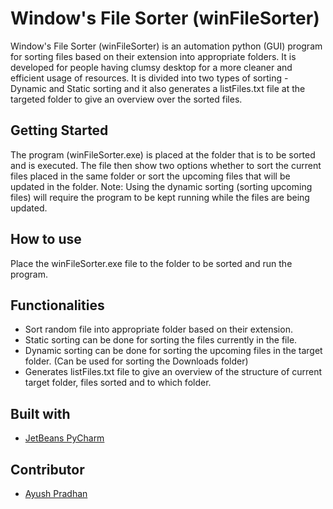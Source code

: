 # Window's File Sorter (winFileSorter)
Window's File Sorter (winFileSorter) is an automation python (GUI) program for sorting files based on their extension into appropriate folders. It is developed for people having clumsy desktop for a more cleaner and efficient usage of resources. It is divided into two types of sorting - Dynamic and Static sorting and it also generates a listFiles.txt file at the targeted folder to give an overview over the sorted files.
## Getting Started
The program (winFileSorter.exe) is placed at the folder that is to be sorted and is executed. The file then show two options whether to sort the current files placed in the same folder or sort the upcoming files that will be updated in the folder. Note: Using the dynamic sorting (sorting upcoming files) will require the program to be kept running while the files are being updated.
## How to use
Place the winFileSorter.exe file to the folder to be sorted and run the program.
## Functionalities
- Sort random file into appropriate folder based on their extension.
- Static sorting can be done for sorting the files currently in the file.
- Dynamic sorting can be done for sorting the upcoming files in the target folder. (Can be used for sorting the Downloads folder)
- Generates listFiles.txt file to give an overview of the structure of current target folder, files sorted and to which folder.
## Built with 
- [JetBeans PyCharm](https://www.jetbrains.com/pycharm/)
## Contributor
- [Ayush Pradhan](https://www.linkedin.com/in/ayush-pradhan-a8bb46195/)
